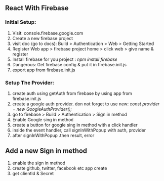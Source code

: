 ## React With Firebase

### Initial Setup:

1. Visit: console.firebase.google.com
1. Create a new firebase project
1. visit doc (go to docs): Build > Authentication > Web > Getting Started
1. Register Web app > firebase project home > click web > give name & register
1. Install firebase for you project : _npm install firebase_
1. Dangerous: Get firebase config & put it in firebase.init.js
1. export app from firebase.init.js

### Setup The Provider:

1. create auth using getAuth from firebase by using app from firebase.init.js
1. create a google auth provider. don not forget to use new: _const provider = new GoogleAuthProvider();_
1. go to firebase > Build > Authentication > Sign in method
1. Enable Google sing in method
1. create a button for google sing in method with a click handler
1. inside the event handler, call signInWithPopup with auth, provider
1. after signInWithPopup .then result, error

## Add a new Sign in method

1. enable the sign in method
1. create github, twitter, facebook etc app create
1. get clientId & Secret
